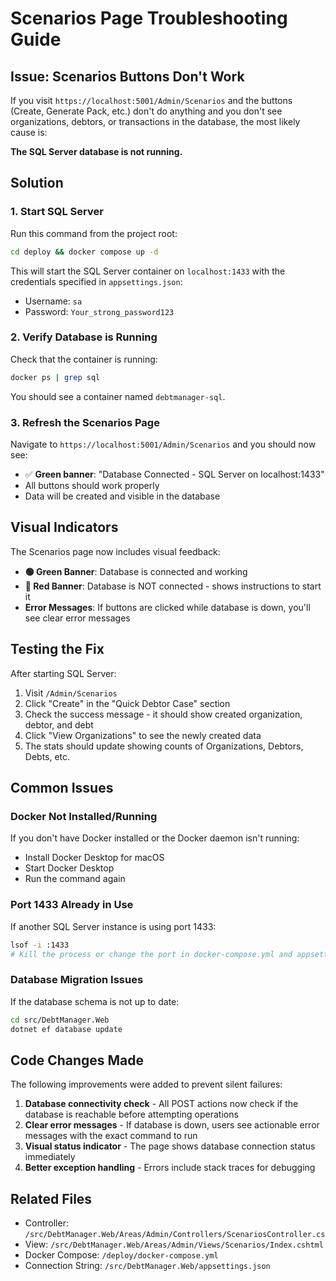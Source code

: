 # Scenarios Page Troubleshooting Guide

## Issue: Scenarios Buttons Don't Work

If you visit `https://localhost:5001/Admin/Scenarios` and the buttons (Create, Generate Pack, etc.) don't do anything and you don't see organizations, debtors, or transactions in the database, the most likely cause is:

**The SQL Server database is not running.**

## Solution

### 1. Start SQL Server

Run this command from the project root:

```bash
cd deploy && docker compose up -d
```

This will start the SQL Server container on `localhost:1433` with the credentials specified in `appsettings.json`:
- Username: `sa`
- Password: `Your_strong_password123`

### 2. Verify Database is Running

Check that the container is running:

```bash
docker ps | grep sql
```

You should see a container named `debtmanager-sql`.

### 3. Refresh the Scenarios Page

Navigate to `https://localhost:5001/Admin/Scenarios` and you should now see:
- ✅ **Green banner**: "Database Connected - SQL Server on localhost:1433"
- All buttons should work properly
- Data will be created and visible in the database

## Visual Indicators

The Scenarios page now includes visual feedback:

- **🟢 Green Banner**: Database is connected and working
- **🔴 Red Banner**: Database is NOT connected - shows instructions to start it
- **Error Messages**: If buttons are clicked while database is down, you'll see clear error messages

## Testing the Fix

After starting SQL Server:

1. Visit `/Admin/Scenarios`
2. Click "Create" in the "Quick Debtor Case" section
3. Check the success message - it should show created organization, debtor, and debt
4. Click "View Organizations" to see the newly created data
5. The stats should update showing counts of Organizations, Debtors, Debts, etc.

## Common Issues

### Docker Not Installed/Running
If you don't have Docker installed or the Docker daemon isn't running:
- Install Docker Desktop for macOS
- Start Docker Desktop
- Run the command again

### Port 1433 Already in Use
If another SQL Server instance is using port 1433:
```bash
lsof -i :1433
# Kill the process or change the port in docker-compose.yml and appsettings.json
```

### Database Migration Issues
If the database schema is not up to date:
```bash
cd src/DebtManager.Web
dotnet ef database update
```

## Code Changes Made

The following improvements were added to prevent silent failures:

1. **Database connectivity check** - All POST actions now check if the database is reachable before attempting operations
2. **Clear error messages** - If database is down, users see actionable error messages with the exact command to run
3. **Visual status indicator** - The page shows database connection status immediately
4. **Better exception handling** - Errors include stack traces for debugging

## Related Files

- Controller: `/src/DebtManager.Web/Areas/Admin/Controllers/ScenariosController.cs`
- View: `/src/DebtManager.Web/Areas/Admin/Views/Scenarios/Index.cshtml`
- Docker Compose: `/deploy/docker-compose.yml`
- Connection String: `/src/DebtManager.Web/appsettings.json`

